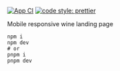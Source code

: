 [![App CI](https://github.com/ax-sh/wine-landing-page/actions/workflows/ci.yml/badge.svg)](https://github.com/ax-sh/vite-react-ts-template/actions/workflows/ci.yml)
[![code style: prettier](https://img.shields.io/badge/code_style-prettier-ff69b4.svg?style=flat-square)](https://github.com/prettier/prettier)

Mobile responsive wine landing page

```shell
npm i 
npm dev
# or
pnpm i 
pnpm dev
```
